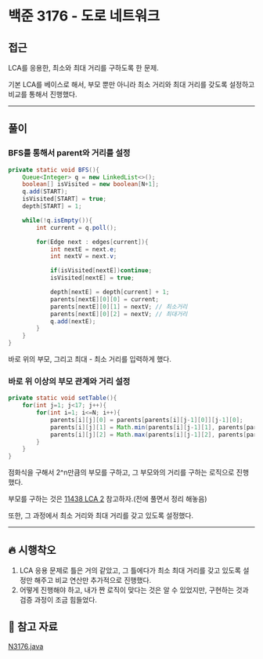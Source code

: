 # 백준 3176 - 도로 네트워크

## 접근

LCA를 응용한, 최소와 최대 거리를 구하도록 한 문제.

기본 LCA를 베이스로 해서, 부모 뿐만 아니라 최소 거리와 최대 거리를 갖도록 설정하고 비교를 통해서 진행했다.

---
## 풀이

### BFS를 통해서 parent와 거리를 설정

```java
private static void BFS(){
    Queue<Integer> q = new LinkedList<>();
    boolean[] isVisited = new boolean[N+1];
    q.add(START);
    isVisited[START] = true;
    depth[START] = 1;

    while(!q.isEmpty()){
        int current = q.poll();

        for(Edge next : edges[current]){
            int nextE = next.e;
            int nextV = next.v;

            if(isVisited[nextE])continue;
            isVisited[nextE] = true;

            depth[nextE] = depth[current] + 1;
            parents[nextE][0][0] = current;
            parents[nextE][0][1] = nextV; // 최소거리
            parents[nextE][0][2] = nextV; // 최대거리
            q.add(nextE);
        }
    }
}
```

바로 위의 부모, 그리고 최대 - 최소 거리를 입력하게 했다.

### 바로 위 이상의 부모 관계와 거리 설정

```java
private static void setTable(){
    for(int j=1; j<17; j++){
        for(int i=1; i<=N; i++){
            parents[i][j][0] = parents[parents[i][j-1][0]][j-1][0];
            parents[i][j][1] = Math.min(parents[i][j-1][1], parents[parents[i][j-1][0]][j-1][1]);
            parents[i][j][2] = Math.max(parents[i][j-1][2], parents[parents[i][j-1][0]][j-1][2]);
        }
    }
}
```
점화식을 구해서 2^n만큼의 부모를 구하고, 그 부모와의 거리를 구하는 로직으로 진행했다.

부모를 구하는 것은 [11438 LCA 2](https://github.com/Rurril/Problem-Solving/blob/Test/Problem-Solving/PS/LCA/N11438.md) 참고하자.(전에 풀면서 정리 해놓음)

또한, 그 과정에서 최소 거리와 최대 거리를 갖고 있도록 설정했다.

--- 
## 🔥 시행착오

1. LCA 응용 문제로 틀은 거의 같았고, 그 틀에다가 최소 최대 거리를 갖고 있도록 설정만 해주고 비교 연산만 추가적으로 진행했다. 
2. 어떻게 진행해야 하고, 내가 짠 로직이 맞다는 것은 알 수 있었지만, 구현하는 것과 검증 과정이 조금 힘들었다.





## 💌 참고 자료

[N3176.java](https://github.com/Rurril/Problem-Solving/blob/Test/Problem-Solving/PS/LCA/N3176.java)


